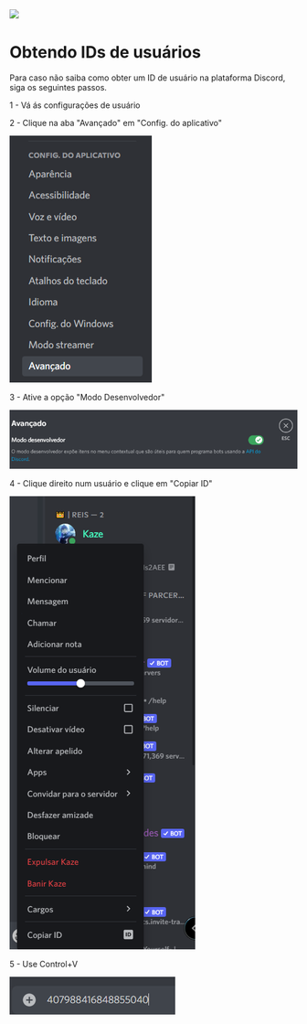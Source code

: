 <img src="https://i.imgur.com/mCPv1gN.png" />

# Obtendo IDs de usuários

Para caso não saiba como obter um ID de usuário na plataforma Discord, siga os seguintes passos.

1 - Vá ás configurações de usuário

2 - Clique na aba "Avançado" em "Config. do aplicativo"

<img src="images/config1.png" />

3 - Ative a opção "Modo Desenvolvedor"

<img src="images/config2.png" />

4 - Clique direito num usuário e clique em "Copiar ID"

<img src="images/config3.png" />

5 - Use Control+V

<img src="images/config4.png" />